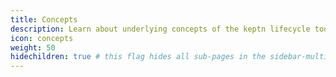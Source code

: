 ```yaml
---
title: Concepts
description: Learn about underlying concepts of the keptn lifecycle toolkit.
icon: concepts
weight: 50
hidechildren: true # this flag hides all sub-pages in the sidebar-multicard.html
---
```

